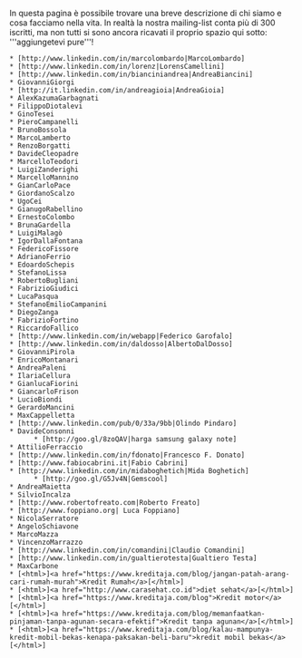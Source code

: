 In questa pagina è possibile trovare una breve descrizione di chi siamo e cosa facciamo nella vita. In realtà la nostra mailing-list conta più di 300 iscritti, ma non tutti si sono ancora ricavati il proprio spazio qui sotto: '''aggiungetevi pure'''!

	* [http://www.linkedin.com/in/marcolombardo|MarcoLombardo]
	* [http://www.linkedin.com/in/lorenz|LorensCamellini]
	* [http://www.linkedin.com/in/bianciniandrea|AndreaBiancini]
	* GiovanniGiorgi
	* [http://it.linkedin.com/in/andreagioia|AndreaGioia]
	* AlexKazumaGarbagnati
	* FilippoDiotalevi
	* GinoTesei
	* PieroCampanelli
	* BrunoBossola
	* MarcoLamberto
	* RenzoBorgatti
	* DavideCleopadre
	* MarcelloTeodori
	* LuigiZanderighi
	* MarcelloMannino
	* GianCarloPace
	* GiordanoScalzo
	* UgoCei
	* GianugoRabellino
	* ErnestoColombo
	* BrunaGardella
	* LuigiMalagò
	* IgorDallaFontana
	* FedericoFissore 
	* AdrianoFerrio
	* EdoardoSchepis
	* StefanoLissa
	* RobertoBugliani
	* FabrizioGiudici
	* LucaPasqua
	* StefanoEmilioCampanini
	* DiegoZanga
	* FabrizioFortino
	* RiccardoFallico
	* [http://www.linkedin.com/in/webapp|Federico Garofalo]
	* [http://www.linkedin.com/in/daldosso|AlbertoDalDosso]
	* GiovanniPirola
	* EnricoMontanari
	* AndreaPaleni
	* IlariaCellura
	* GianlucaFiorini
	* GiancarloFrison
	* LucioBiondi
	* GerardoMancini
	* MaxCappelletta
	* [http://www.linkedin.com/pub/0/33a/9bb|Olindo Pindaro]
	* DavideConsonni
		  * [http://goo.gl/8zoQAV|harga samsung galaxy note]
	* AttilioFerraccio
	* [http://www.linkedin.com/in/fdonato|Francesco F. Donato]
	* [http://www.fabiocabrini.it|Fabio Cabrini]
	* [http://www.linkedin.com/in/midaboghetich|Mida Boghetich]
		  * [http://goo.gl/G5Jv4N|Gemscool]
	* AndreaMaietta
	* SilvioIncalza	
	* [http://www.robertofreato.com|Roberto Freato]
	* [http://www.foppiano.org| Luca Foppiano]
	* NicolaSerratore
	* AngeloSchiavone
	* MarcoMazza
	* VincenzoMarrazzo
	* [http://www.linkedin.com/in/comandini|Claudio Comandini]
	* [http://www.linkedin.com/in/gualtierotesta|Gualtiero Testa]
	* MaxCarbone
	* [<html>]<a href="https://www.kreditaja.com/blog/jangan-patah-arang-cari-rumah-murah">Kredit Rumah</a>[</html>]
	* [<html>]<a href="http://www.carasehat.co.id">diet sehat</a>[</html>]
	* [<html>]<a href="https://www.kreditaja.com/blog">Kredit motor</a>[</html>]
	* [<html>]<a href="https://www.kreditaja.com/blog/memanfaatkan-pinjaman-tanpa-agunan-secara-efektif">Kredit tanpa agunan</a>[</html>]
	* [<html>]<a href="https://www.kreditaja.com/blog/kalau-mampunya-kredit-mobil-bekas-kenapa-paksakan-beli-baru">kredit mobil bekas</a>[</html>]

